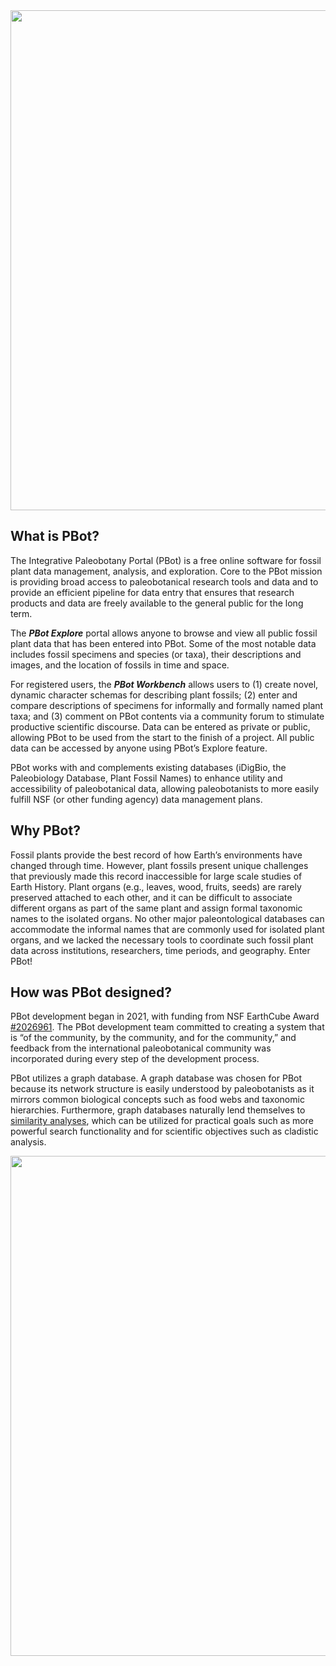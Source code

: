 <img src="/pbot-static/About/Overview/OverviewPageGraphics1static.png" width="800">

## What is PBot?
The Integrative Paleobotany Portal (PBot) is a free online software for fossil plant data management, analysis, and exploration. Core to the PBot mission is providing broad access to paleobotanical research tools and data and to provide an efficient pipeline for data entry that ensures that research products and data are freely available to the general public for the long term. 

The **_PBot Explore_** portal allows anyone to browse and view all public fossil plant data that has been entered into PBot. Some of the most notable data includes fossil specimens and species (or taxa), their descriptions and images, and the location of fossils in time and space.

For registered users, the **_PBot Workbench_** allows users to (1) create novel, dynamic character schemas for describing plant fossils; (2) enter and compare descriptions of specimens for informally and formally named plant taxa; and (3) comment on PBot contents via a community forum to stimulate productive scientific discourse. Data can be entered as private or public, allowing PBot to be used from the start to the finish of a project. All public data can be accessed by anyone using PBot’s Explore feature. 

PBot works with and complements existing databases (iDigBio, the Paleobiology Database, Plant Fossil Names) to enhance utility and accessibility of paleobotanical data, allowing paleobotanists to more easily fulfill NSF (or other funding agency) data management plans.
## Why PBot?
Fossil plants provide the best record of how Earth’s environments have changed through time. However, plant fossils present unique challenges that previously made this record inaccessible for large scale studies of Earth History. Plant organs (e.g., leaves, wood, fruits, seeds) are rarely preserved attached to each other, and it can be difficult to associate different organs as part of the same plant and assign formal taxonomic names to the isolated organs. No other major paleontological databases can accommodate the informal names that are commonly used for isolated plant organs, and we lacked the necessary tools to coordinate such fossil plant data across institutions, researchers, time periods, and geography. Enter PBot!
## How was PBot designed?
PBot development began in 2021, with funding from NSF EarthCube Award [#2026961](https://www.nsf.gov/awardsearch/showAward?AWD_ID=2026961&HistoricalAwards=false). The PBot development team committed to creating a system that is “of the community, by the community, and for the community,” and feedback from the international paleobotanical community was incorporated during every step of the development process.

PBot utilizes a graph database. A graph database was chosen for PBot because its network structure is easily understood by paleobotanists as it mirrors common biological concepts such as food webs and taxonomic hierarchies. Furthermore, graph databases naturally lend themselves to [similarity analyses](https://doi.org/10.1371/journal.pone.0228728), which can be utilized for practical goals such as more powerful search functionality and for scientific objectives such as cladistic analysis.

<img src="/pbot-static/About/Overview/OverviewPageGraphics2static.jpg" width="800">
